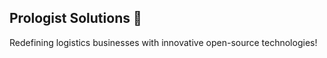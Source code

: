 ## Prologist Solutions 👋

Redefining logistics businesses with innovative open-source technologies!
